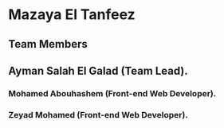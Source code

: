# Mazaya El Tanfeez

## Team Members
## Ayman Salah El Galad (Team Lead).
### Mohamed Abouhashem (Front-end Web Developer).
### Zeyad Mohamed (Front-end Web Developer).
